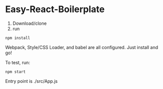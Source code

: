 # Easy-React-Boilerplate

 
1. Download/clone
2. run 
```
npm install 
```

Webpack, Style/CSS Loader, and babel are all configured. 
Just install and go!

To test, run:

```
npm start
```

Entry point is ./src/App.js
